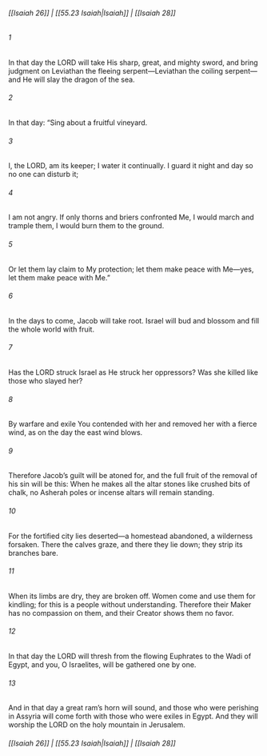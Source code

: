 
###### [[Isaiah 26]] | [[55.23 Isaiah|Isaiah]] | [[Isaiah 28]]

###### 1
In that day the LORD will take His sharp, great, and mighty sword, and bring judgment on Leviathan the fleeing serpent—Leviathan the coiling serpent—and He will slay the dragon of the sea.
###### 2
In that day: “Sing about a fruitful vineyard.
###### 3
I, the LORD, am its keeper; I water it continually. I guard it night and day so no one can disturb it;
###### 4
I am not angry. If only thorns and briers confronted Me, I would march and trample them, I would burn them to the ground.
###### 5
Or let them lay claim to My protection; let them make peace with Me—yes, let them make peace with Me.”
###### 6
In the days to come, Jacob will take root. Israel will bud and blossom and fill the whole world with fruit.
###### 7
Has the LORD struck Israel as He struck her oppressors? Was she killed like those who slayed her?
###### 8
By warfare and exile You contended with her and removed her with a fierce wind, as on the day the east wind blows.
###### 9
Therefore Jacob’s guilt will be atoned for, and the full fruit of the removal of his sin will be this: When he makes all the altar stones like crushed bits of chalk, no Asherah poles or incense altars will remain standing.
###### 10
For the fortified city lies deserted—a homestead abandoned, a wilderness forsaken. There the calves graze, and there they lie down; they strip its branches bare.
###### 11
When its limbs are dry, they are broken off. Women come and use them for kindling; for this is a people without understanding. Therefore their Maker has no compassion on them, and their Creator shows them no favor.
###### 12
In that day the LORD will thresh from the flowing Euphrates to the Wadi of Egypt, and you, O Israelites, will be gathered one by one.
###### 13
And in that day a great ram’s horn will sound, and those who were perishing in Assyria will come forth with those who were exiles in Egypt. And they will worship the LORD on the holy mountain in Jerusalem.

###### [[Isaiah 26]] | [[55.23 Isaiah|Isaiah]] | [[Isaiah 28]]
